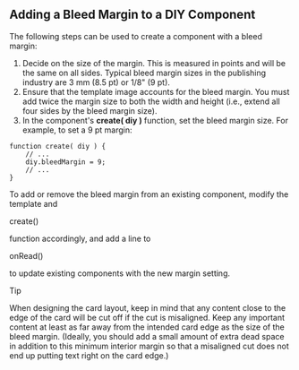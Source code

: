 ## Adding a Bleed Margin to a DIY Component

The following steps can be used to create a component with a bleed margin:

1. Decide on the size of the margin. This is measured in points and will be the same on all sides. Typical bleed margin sizes in the publishing industry are 3 mm (8.5 pt) or 1/8" (9 pt).
2. Ensure that the template image accounts for the bleed margin. You must add twice the margin size to both the width and height (i.e., extend all four sides by the bleed margin size).
3. In the component's **create( diy )** function, set the bleed margin size. For example, to set a 9 pt margin:

```
function create( diy ) {
    // ...
    diy.bleedMargin = 9;
    // ...
}
```

To add or remove the bleed margin from an existing component, modify the template and 

create()

 function accordingly, and add a line to 

onRead()

 to update existing components with the new margin setting.

Tip

When designing the card layout, keep in mind that any content close to the edge of the card will be cut off if the cut is misaligned. Keep any important content at least as far away from the intended card edge as the size of the bleed margin. (Ideally, you should add a small amount of extra dead space in addition to this minimum interior margin so that a misaligned cut does not end up putting text right on the card edge.)